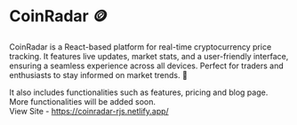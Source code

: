 # CoinRadar 🪙
 CoinRadar is a React-based platform for real-time cryptocurrency price tracking. It features live updates, market stats, and a user-friendly interface, ensuring a seamless experience across all devices. Perfect for traders and enthusiasts to stay informed on market trends. 🚀

It also includes functionalities such as features, pricing and blog page. <br/>
More functionalities will be added soon. <br/>
View Site - https://coinradar-rjs.netlify.app/
